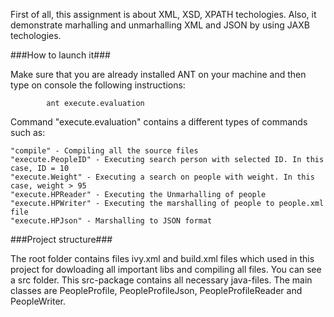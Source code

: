 First of all,  this assignment is about XML, XSD, XPATH techologies. Also, it demonstrate marhalling and unmarhalling XML and JSON by using JAXB techologies.

###How to launch it###

Make sure that you are already installed ANT on your machine and then type on console the following instructions:

			ant execute.evaluation

Command "execute.evaluation" contains a different types of commands such as:

	"compile" - Compiling all the source files 
	"execute.PeopleID" - Executing search person with selected ID. In this case, ID = 10
	"execute.Weight" - Executing a search on people with weight. In this case, weight > 95
	"execute.HPReader" - Executing the Unmarhalling of people 
	"execute.HPWriter" - Executing the marshalling of people to people.xml file
	"execute.HPJson" - Marshalling to JSON format

###Project structure###

The root folder contains files ivy.xml and build.xml files which used in this project for dowloading all important libs and compiling all files.
You can see a src folder. This src-package contains all necessary java-files. The main classes are PeopleProfile, PeopleProfileJson, PeopleProfileReader and PeopleWriter.




